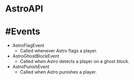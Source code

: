 # AstroAPI
# #Events
- AstroFlagEvent
  - Called whenever Astro flags a player.
- AstroGhostBlockEvent
  - Called when Astro detects a player on a ghost block.
- AstroPunishEvent
  - Called when Astro punishes a player.
